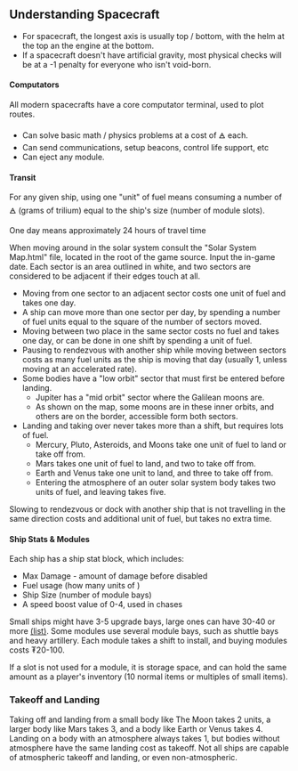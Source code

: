 ## Understanding Spacecraft
- For spacecraft, the longest axis is usually top / bottom, with the helm at the top an the engine at the bottom.
- If a spacecraft doesn't have artificial gravity, most physical checks will be at a -1 penalty for everyone who isn't void-born.
#### Computators
All modern spacecrafts have a core computator terminal, used to plot routes. 
- Can solve basic math / physics problems at a cost of 🜁 each.
- Can send communications, setup beacons, control life support, etc
- Can eject any module.
#### Transit
For any given ship, using one "unit" of fuel means consuming a number of 🜁 (grams of trilium) equal to the ship's size (number of module slots).

One day means approximately 24 hours of travel time

When moving around in the solar system consult the "Solar System Map.html" file, located in the root of the game source. Input the in-game date. Each sector is an area outlined in white, and two sectors are considered to be adjacent if their edges touch at all.
- Moving from one sector to an adjacent sector costs one unit of fuel and takes one day.
- A ship can move more than one sector per day, by spending a number of fuel units equal to the square of the number of sectors moved.
- Moving between two place in the same sector costs no fuel and takes one day, or can be done in one shift by spending a unit of fuel.
- Pausing to rendezvous with another ship while moving between sectors costs as many fuel units as the ship is moving that day (usually 1, unless moving at an accelerated rate).
- Some bodies have a "low orbit" sector that must first be entered before landing.
	- Jupiter has a "mid orbit" sector where the Galilean moons are.
	- As shown on the map, some moons are in these inner orbits, and others are on the border, accessible form both sectors.
- Landing and taking over never takes more than a shift, but requires lots of fuel.
	- Mercury, Pluto, Asteroids, and Moons take one unit of fuel to land or take off from.
	- Mars takes one unit of fuel to land, and two to take off from.
	- Earth and Venus take one unit to land, and three to take off from.
	- Entering the atmosphere of an outer solar system body takes two units of fuel, and leaving takes five.

Slowing to rendezvous or dock with another ship that is not travelling in the same direction costs and additional unit of fuel, but takes no extra time.
#### Ship Stats & Modules
Each ship has a ship stat block, which includes:
- Max Damage - amount of damage before disabled
- Fuel usage (how many units of )
- Ship Size (number of module bays)
- A speed boost value of 0-4, used in chases

Small ships might have 3-5 upgrade bays, large ones can have 30-40 or more [(list)](Ship%20Modules.md). Some modules use several module bays, such as shuttle bays and heavy artillery. Each module takes a shift to install, and buying modules costs ₮20-100.

If a slot is not used for a module, it is storage space, and can hold the same amount as a player's inventory (10 normal items or multiples of small items).
### Takeoff and Landing
Taking off and landing from a small body like The Moon takes 2 units, a larger body like Mars takes 3, and a body like Earth or Venus takes 4. Landing on a body with an atmosphere always takes 1, but bodies without atmosphere have the same landing cost as takeoff. Not all ships are capable of atmospheric takeoff and landing, or even non-atmospheric.
